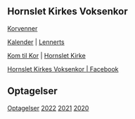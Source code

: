 Hornslet Kirkes Voksenkor
---

[Korvenner](https://korvenner.dk)

[Kalender](http://www.lennerts.dk/v.htm) | 
[Lennerts](http://www.lennerts.dk)

[Kom til Kor](https://www.hornsletkirke.dk/det-sker-i-kirken/kor-for-alle-aldre) | 
[Hornslet Kirke](https://www.hornsletkirke.dk)

[Hornslet Kirkes Voksenkor | Facebook](https://www.facebook.com/groups/100733950042528)

Optagelser
----
[Optagelser](https://korvenner.dk/optagelser) 
[2022](https://korvenner.dk/optagelser/2022) 
[2021](https://korvenner.dk/optagelser/2021) 
[2020](https://korvenner.dk/optagelser/2020) 
